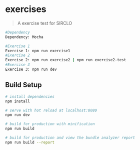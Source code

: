# exercises

> A exercise test for SIRCLO

``` bash
#Dependency
Dependency: Mocha

#Exercise 1
Exercise 1: npm run exercise1
#Exercise 2
Exercise 2: npm run exercise2 | npm run exercise2-test
#Exercise 3
Exercise 3: npm run dev
```

## Build Setup

``` bash
# install dependencies
npm install

# serve with hot reload at localhost:8080
npm run dev

# build for production with minification
npm run build

# build for production and view the bundle analyzer report
npm run build --report
```
